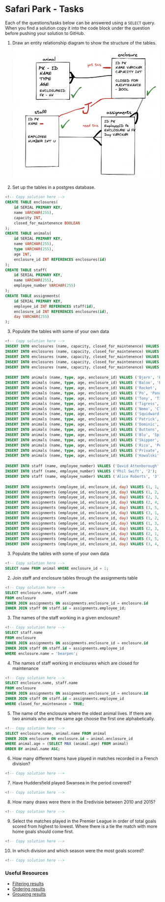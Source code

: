 # Safari Park - Tasks

Each of the questions/tasks below can be answered using a `SELECT` query. When you find a solution copy it into the code block under the question before pushing your solution to GitHub.

1) Draw an entity relationship diagram to show the structure of the tables.
![alt Entity relationship diagram for safari park](Tables.png "Title")

2) Set up the tables in a postgres database.

```sql
<!-- Copy solution here -->
CREATE TABLE enclosures(
	id SERIAL PRIMARY KEY,
	name VARCHAR(255),
	capacity INT,
	closed_for_maintenence BOOLEAN
);
CREATE TABLE animals(
	id SERIAL PRIMARY KEY,
	name VARCHAR(255),
	type VARCHAR(255),
	age INT,
	enclosure_id INT REFERENCES enclosures(id)
);
CREATE TABLE staff(
	id SERIAL PRIMARY KEY,
	name VARCHAR(255),
	employee_number VARCHAR(255)
);
CREATE TABLE assignments(
	id SERIAL PRIMARY KEY,
	employee_id INT REFERENCES staff(id),
	enclosure_id INT REFERENCES enclosures(id),
	day VARCHAR(255)
);
```
3) Populate the tables with some of your own data

```sql
<!-- Copy solution here -->
INSERT INTO enclosures (name, capacity, closed_for_maintenence) VALUES ('Bear Kingdom', 4, FALSE);
INSERT INTO enclosures (name, capacity, closed_for_maintenence) VALUES ('Tiger Jungle', 3, FALSE);
INSERT INTO enclosures (name, capacity, closed_for_maintenence) VALUES ('Aquarium', 20, TRUE);
INSERT INTO enclosures (name, capacity, closed_for_maintenence) VALUES ('Aviary', 10, FALSE);
INSERT INTO enclosures (name, capacity, closed_for_maintenence) VALUES ('Penguin Island', 4, FALSE);

INSERT INTO animals (name, type, age, enclosure_id) VALUES ('Bjorn', 'Bear', 5, 1);
INSERT INTO animals (name, type, age, enclosure_id) VALUES ('Baloo', 'Bear', 7, 1);
INSERT INTO animals (name, type, age, enclosure_id) VALUES ('Rocket', 'Racoon', 1, 1);
INSERT INTO animals (name, type, age, enclosure_id) VALUES ('Po', 'Panda', 11, 1);
INSERT INTO animals (name, type, age, enclosure_id) VALUES ('Tony', 'Tiger', 6, 2);
INSERT INTO animals (name, type, age, enclosure_id) VALUES ('Tigress', 'Tiger', 5, 2);
INSERT INTO animals (name, type, age, enclosure_id) VALUES ('Nemo', 'Clownfish', 1, 3);
INSERT INTO animals (name, type, age, enclosure_id) VALUES ('Squidward', 'Squid', 2, 3);
INSERT INTO animals (name, type, age, enclosure_id) VALUES ('Patrick', 'Starfish', 20, 3);
INSERT INTO animals (name, type, age, enclosure_id) VALUES ('Dominic', 'Cockatiel', 20, 4);
INSERT INTO animals (name, type, age, enclosure_id) VALUES ('Buttons', 'Cockatoo', 15, 4);
INSERT INTO animals (name, type, age, enclosure_id) VALUES ('Blu', 'Spix Macaw', 15, 4);
INSERT INTO animals (name, type, age, enclosure_id) VALUES ('Skipper', 'Penguin', 5, 5);
INSERT INTO animals (name, type, age, enclosure_id) VALUES ('Rico', 'Penguin', 5, 5);
INSERT INTO animals (name, type, age, enclosure_id) VALUES ('Private', 'Penguin', 5, 5);
INSERT INTO animals (name, type, age, enclosure_id) VALUES ('Kowalski', 'Penguin', 5, 5);

INSERT INTO staff (name, employee_number) VALUES ('David Attenborough', '1');
INSERT INTO staff (name, employee_number) VALUES ('Phil Swift', '2');
INSERT INTO staff (name, employee_number) VALUES ('Alice Roberts', '3');

INSERT INTO assignments (employee_id, enclosure_id, day) VALUES (1, 1, 'Monday');
INSERT INTO assignments (employee_id, enclosure_id, day) VALUES (1, 2, 'Monday');
INSERT INTO assignments (employee_id, enclosure_id, day) VALUES (2, 3, 'Monday');
INSERT INTO assignments (employee_id, enclosure_id, day) VALUES (2, 4, 'Monday');
INSERT INTO assignments (employee_id, enclosure_id, day) VALUES (3, 5, 'Monday');
INSERT INTO assignments (employee_id, enclosure_id, day) VALUES (3, 1, 'Monday');
INSERT INTO assignments (employee_id, enclosure_id, day) VALUES (1, 2, 'Tuesday');
INSERT INTO assignments (employee_id, enclosure_id, day) VALUES (1, 3, 'Tuesday');
INSERT INTO assignments (employee_id, enclosure_id, day) VALUES (2, 3, 'Tuesday');
INSERT INTO assignments (employee_id, enclosure_id, day) VALUES (2, 1, 'Tuesday');
INSERT INTO assignments (employee_id, enclosure_id, day) VALUES (3, 5, 'Tuesday');
INSERT INTO assignments (employee_id, enclosure_id, day) VALUES (3, 4, 'Tuesday');
```


3) Populate the tables with some of your own data

```sql
<!-- Copy solution here -->
SELECT name FROM animal WHERE enclosure_id = 1; 

```

2) Join staff and enclosure tables through the assignments table

```sql
<!-- Copy solution here -->
SELECT enclosure.name, staff.name
FROM enclosure 
INNER JOIN assignments ON assignments.enclosure_id = enclosure.id
INNER JOIN staff ON staff.id = assignments.employee_id;

```

3) The names of the staff working in a given enclosure?

```sql
<!-- Copy solution here -->
SELECT staff.name
FROM enclosure 
INNER JOIN assignments ON assignments.enclosure_id = enclosure.id
INNER JOIN staff ON staff.id = assignments.employee_id
WHERE enclosure.name = 'bearpen';
```

4) The names of staff working in enclosures which are closed for maintenance

```sql
<!-- Copy solution here -->
SELECT enclosure.name, staff.name
FROM enclosure 
INNER JOIN assignments ON assignments.enclosure_id = enclosure.id
INNER JOIN staff ON staff.id = assignments.employee_id
WHERE closed_for_maintenance = TRUE;


```

5) The name of the enclosure where the oldest animal lives. If there are two animals who are the same age choose the first one alphabetically.
```sql
<!-- Copy solution here -->
SELECT enclosure.name, animal.name FROM animal
INNER JOIN enclosure ON enclosure.id = animal.enclosure_id
WHERE animal.age = (SELECT MAX (animal.age) FROM animal)
ORDER BY animal.name ASC;

```

6) How many different teams have played in matches recorded in a French division?

```sql
<!-- Copy solution here -->


```

7) Have Huddersfield played Swansea in the period covered?

```sql
<!-- Copy solution here -->


```

8) How many draws were there in the Eredivisie between 2010 and 2015?

```sql
<!-- Copy solution here -->


```

9) Select the matches played in the Premier League in order of total goals scored from highest to lowest. Where there is a tie the match with more home goals should come first.

```sql
<!-- Copy solution here -->


```

10) In which division and which season were the most goals scored?

```sql
<!-- Copy solution here -->


```

### Useful Resources

- [Filtering results](https://www.w3schools.com/sql/sql_where.asp)
- [Ordering results](https://www.w3schools.com/sql/sql_orderby.asp)
- [Grouping results](https://www.w3schools.com/sql/sql_groupby.asp)